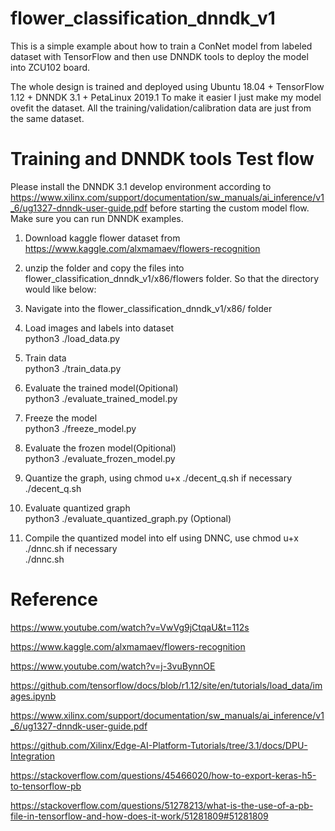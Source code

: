 # flower_classification_dnndk_v1
This is a simple example about how to train a ConNet model from labeled dataset with TensorFlow and then use DNNDK tools to deploy the model into ZCU102 board.

The whole design is trained and deployed using Ubuntu 18.04 + TensorFlow 1.12 + DNNDK 3.1 + PetaLinux 2019.1
To make it easier I just make my model ovefit the dataset. All the training/validation/calibration data are just from the same dataset.

# Training and DNNDK tools Test flow
Please install the DNNDK 3.1 develop environment according to https://www.xilinx.com/support/documentation/sw_manuals/ai_inference/v1_6/ug1327-dnndk-user-guide.pdf before starting the custom model flow.
Make sure you can run DNNDK examples.

1. Download kaggle flower dataset from https://www.kaggle.com/alxmamaev/flowers-recognition <br />
2. unzip the folder and copy the files into flower_classification_dnndk_v1/x86/flowers folder. So that the directory would like below: <br />

3. Navigate into the flower_classification_dnndk_v1/x86/ folder <br />
4. Load images and labels into dataset <br />
python3 ./load_data.py <br />
5. Train data <br />
python3 ./train_data.py <br />
6. Evaluate the trained model(Opitional) <br />
python3 ./evaluate_trained_model.py <br />
7. Freeze the model <br />
python3 ./freeze_model.py <br />
8. Evaluate the frozen model(Opitional) <br />
python3 ./evaluate_frozen_model.py <br />
9. Quantize the graph, using chmod u+x ./decent_q.sh if necessary <br />
./decent_q.sh <br />
10. Evaluate quantized graph <br />
python3 ./evaluate_quantized_graph.py (Optional) <br />
11. Compile the quantized model into elf using DNNC, use chmod u+x ./dnnc.sh if necessary <br />
./dnnc.sh <br />


# Reference

https://www.youtube.com/watch?v=VwVg9jCtqaU&t=112s

https://www.kaggle.com/alxmamaev/flowers-recognition

https://www.youtube.com/watch?v=j-3vuBynnOE

https://github.com/tensorflow/docs/blob/r1.12/site/en/tutorials/load_data/images.ipynb

https://www.xilinx.com/support/documentation/sw_manuals/ai_inference/v1_6/ug1327-dnndk-user-guide.pdf

https://github.com/Xilinx/Edge-AI-Platform-Tutorials/tree/3.1/docs/DPU-Integration

https://stackoverflow.com/questions/45466020/how-to-export-keras-h5-to-tensorflow-pb

https://stackoverflow.com/questions/51278213/what-is-the-use-of-a-pb-file-in-tensorflow-and-how-does-it-work/51281809#51281809
